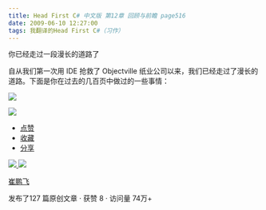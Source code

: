 ```yaml
---
title: Head First C# 中文版 第12章 回顾与前瞻 page516
date: 2009-06-10 12:27:00
tags: 我翻译的Head First C#（习作）
---
```

你已经走过一段漫长的道路了

  

自从我们第一次用  IDE  抢救了  Objectville  纸业公司以来，我们已经走过了漫长的道路。下面是你在过去的几百页中做过的一些事情：

  

![](https://p-blog.csdn.net/images/p_blog_csdn_net/cuipengfei1/EntryImages/20090610/2009-06-10_12-13-25.jpg)

![](https://p-blog.csdn.net/images/p_blog_csdn_net/cuipengfei1/EntryImages/20090610/2009-06-10_12-19-29.jpg)

  * [ 点赞  ](javascript:;)
  * [ 收藏  ](javascript:;)
  * [ 分享 ](javascript:;)

[ ![](https://profile.csdnimg.cn/5/2/5/3_cuipengfei1)
![](https://g.csdnimg.cn/static/user-reg-year/1x/11.png)
](https://blog.csdn.net/cuipengfei1)

[ 崔鹏飞 ](https://blog.csdn.net/cuipengfei1)

发布了127 篇原创文章  ·  获赞 8  ·  访问量 74万+

